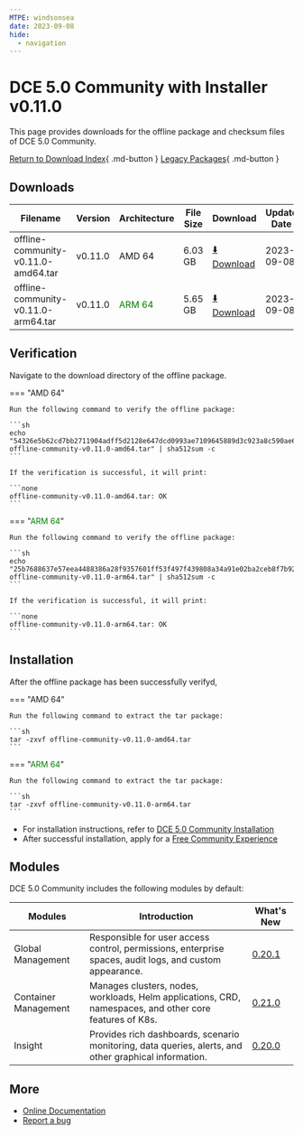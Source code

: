 ```yaml
---
MTPE: windsonsea
date: 2023-09-08
hide:
  - navigation
---
```


# DCE 5.0 Community with Installer v0.11.0

This page provides downloads for the offline package and checksum files of DCE 5.0 Community.

[Return to Download Index](../index.md){ .md-button }
[Legacy Packages](./dce5-installer-history.md){ .md-button }

## Downloads

| Filename | Version | Architecture | File Size | Download | Update Date |
| -------- | ------- | ------------ | --------- | -------- | ----------- |
| offline-community-v0.11.0-amd64.tar | v0.11.0 | AMD 64 | 6.03 GB | [:arrow_down: Download](https://qiniu-download-public.daocloud.io/DaoCloud_Enterprise/dce5/offline-community-v0.11.0-amd64.tar) | 2023-09-08 |
| offline-community-v0.11.0-arm64.tar | v0.11.0 | <font color="green">ARM 64</font> | 5.65 GB | [:arrow_down: Download](https://qiniu-download-public.daocloud.io/DaoCloud_Enterprise/dce5/offline-community-v0.11.0-arm64.tar) | 2023-09-08 |

## Verification

Navigate to the download directory of the offline package.

=== "AMD 64"

    Run the following command to verify the offline package:

    ```sh
    echo "54326e5b62cd7bb2711904adff5d2128e647dcd0993ae7109645889d3c923a8c590ae6d1623a85e846e9a0acf7f0149936c686a1544f7b933d4444b33916d876  offline-community-v0.11.0-amd64.tar" | sha512sum -c
    ```

    If the verification is successful, it will print:

    ```none
    offline-community-v0.11.0-amd64.tar: OK
    ```

=== "<font color="green">ARM 64</font>"

    Run the following command to verify the offline package:

    ```sh
    echo "25b7688637e57eea4488386a28f9357601ff53f497f439808a34a91e02ba2ceb8f7b92a74fd7184602efdb853e81472f8de7b53a04f9a93903f0131a4acac1be  offline-community-v0.11.0-arm64.tar" | sha512sum -c
    ```

    If the verification is successful, it will print:

    ```none
    offline-community-v0.11.0-arm64.tar: OK
    ```

## Installation

After the offline package has been successfully verifyd,

=== "AMD 64"

    Run the following command to extract the tar package:

    ```sh
    tar -zxvf offline-community-v0.11.0-amd64.tar
    ```

=== "<font color="green">ARM 64</font>"

    Run the following command to extract the tar package:

    ```sh
    tar -zxvf offline-community-v0.11.0-arm64.tar
    ```

- For installation instructions, refer to [DCE 5.0 Community Installation](../../install/community/k8s/online.md#_2)
- After successful installation, apply for a [Free Community Experience](../../dce/license0.md)

## Modules

DCE 5.0 Community includes the following modules by default:

| Modules | Introduction | What's New |
| -------- | ----------- | ---------- |
| Global Management | Responsible for user access control, permissions, enterprise spaces, audit logs, and custom appearance. | [0.20.1](../../ghippo/intro/release-notes.md#0201) |
| Container Management | Manages clusters, nodes, workloads, Helm applications, CRD, namespaces, and other core features of K8s. | [0.21.0](../../kpanda/intro/release-notes.md#0210) |
| Insight | Provides rich dashboards, scenario monitoring, data queries, alerts, and other graphical information. | [0.20.0](../../insight/intro/releasenote.md#0200) |

## More

- [Online Documentation](../../dce/index.md)
- [Report a bug](https://github.com/DaoCloud/DaoCloud-docs/issues)
